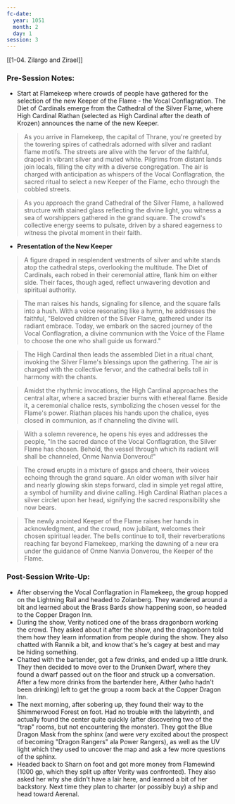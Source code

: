 ```yaml
---
fc-date:
  year: 1051
  month: 2
  day: 1
session: 3
---
```

[[1-04. Zilargo and Zirael]]

### Pre-Session Notes:
* Start at Flamekeep where crowds of people have gathered for the selection of the new Keeper of the Flame - the Vocal Conflagration. The Diet of Cardinals emerge from the Cathedral of the Silver Flame, where High Cardinal Riathan (selected as High Cardinal after the death of Krozen) announces the name of the new Keeper.

>As you arrive in Flamekeep, the capital of Thrane, you're greeted by the towering spires of cathedrals adorned with silver and radiant flame motifs. The streets are alive with the fervor of the faithful, draped in vibrant silver and muted white. Pilgrims from distant lands join locals, filling the city with a diverse congregation. The air is charged with anticipation as whispers of the Vocal Conflagration, the sacred ritual to select a new Keeper of the Flame, echo through the cobbled streets.

>As you approach the grand Cathedral of the Silver Flame, a hallowed structure with stained glass reflecting the divine light, you witness a sea of worshippers gathered in the grand square. The crowd's collective energy seems to pulsate, driven by a shared eagerness to witness the pivotal moment in their faith.

* **Presentation of the New Keeper**

>A figure draped in resplendent vestments of silver and white stands atop the cathedral steps, overlooking the multitude. The Diet of Cardinals, each robed in their ceremonial attire, flank him on either side. Their faces, though aged, reflect unwavering devotion and spiritual authority.

>The man raises his hands, signaling for silence, and the square falls into a hush. With a voice resonating like a hymn, he addresses the faithful, "Beloved children of the Silver Flame, gathered under its radiant embrace. Today, we embark on the sacred journey of the Vocal Conflagration, a divine communion with the Voice of the Flame to choose the one who shall guide us forward."

>The High Cardinal then leads the assembled Diet in a ritual chant, invoking the Silver Flame's blessings upon the gathering. The air is charged with the collective fervor, and the cathedral bells toll in harmony with the chants.

>Amidst the rhythmic invocations, the High Cardinal approaches the central altar, where a sacred brazier burns with ethereal flame. Beside it, a ceremonial chalice rests, symbolizing the chosen vessel for the Flame's power. Riathan places his hands upon the chalice, eyes closed in communion, as if channeling the divine will.

>With a solemn reverence, he opens his eyes and addresses the people, "In the sacred dance of the Vocal Conflagration, the Silver Flame has chosen. Behold, the vessel through which its radiant will shall be channeled, Onme Nanvia Donverou!"

>The crowd erupts in a mixture of gasps and cheers, their voices echoing through the grand square. An older woman with silver hair and nearly glowing skin steps forward, clad in simple yet regal attire, a symbol of humility and divine calling. High Cardinal Riathan places a silver circlet upon her head, signifying the sacred responsibility she now bears.

>The newly anointed Keeper of the Flame raises her hands in acknowledgment, and the crowd, now jubilant, welcomes their chosen spiritual leader. The bells continue to toll, their reverberations reaching far beyond Flamekeep, marking the dawning of a new era under the guidance of Onme Nanvia Donverou, the Keeper of the Flame.

### Post-Session Write-Up:

* After observing the Vocal Conflagration in Flamekeep, the group hopped on the Lightning Rail and headed to Zolanberg. They wandered around a bit and learned about the Brass Bards show happening soon, so headed to the Copper Dragon Inn.
* During the show, Verity noticed one of the brass dragonborn working the crowd. They asked about it after the show, and the dragonborn told them how they learn information from people during the show. They also chatted with Rannik a bit, and know that's he's cagey at best and may be hiding something.
* Chatted with the bartender, got a few drinks, and ended up a little drunk. They then decided to move over to the Drunken Dwarf, where they found a dwarf passed out on the floor and struck up a conversation. After a few more drinks from the bartender here, Aither (who hadn't been drinking) left to get the group a room back at the Copper Dragon Inn.
* The next morning, after sobering up, they found their way to the Shimmerwood Forest on foot. Had no trouble with the labyrinth, and actually found the center quite quickly (after discovering two of the "trap" rooms, but not encountering the monster). They got the Blue Dragon Mask from the sphinx (and were very excited about the prospect of becoming "Dragon Rangers" ala Power Rangers), as well as the UV light which they used to uncover the map and ask a few more questions of the sphinx.
* Headed back to Sharn on foot and got more money from Flamewind (1000 gp, which they split up after Verity was confronted). They also asked her why she didn't have a lair here, and learned a bit of her backstory. Next time they plan to charter (or possibly buy) a ship and head toward Aerenal.
